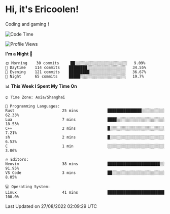 # Hi, it's Ericoolen!
Coding and gaming！

<!--START_SECTION:waka-->
![Code Time](http://img.shields.io/badge/Code%20Time-348%20hrs%2046%20mins-blue)

![Profile Views](http://img.shields.io/badge/Profile%20Views-1-blue)

**I'm a Night 🦉** 

```text
🌞 Morning    30 commits     ██░░░░░░░░░░░░░░░░░░░░░░░   9.09% 
🌆 Daytime    114 commits    ████████░░░░░░░░░░░░░░░░░   34.55% 
🌃 Evening    121 commits    █████████░░░░░░░░░░░░░░░░   36.67% 
🌙 Night      65 commits     █████░░░░░░░░░░░░░░░░░░░░   19.7%

```


📊 **This Week I Spent My Time On** 

```text
⌚︎ Time Zone: Asia/Shanghai

💬 Programming Languages: 
Rust                     25 mins             ███████████████░░░░░░░░░░   62.33% 
Lua                      7 mins              ████░░░░░░░░░░░░░░░░░░░░░   18.53% 
C++                      2 mins              █░░░░░░░░░░░░░░░░░░░░░░░░   7.21% 
sh                       2 mins              █░░░░░░░░░░░░░░░░░░░░░░░░   6.53% 
C                        1 min               ░░░░░░░░░░░░░░░░░░░░░░░░░   3.06%

🔥 Editors: 
Neovim                   38 mins             ███████████████████████░░   91.95% 
VS Code                  3 mins              ██░░░░░░░░░░░░░░░░░░░░░░░   8.05%

💻 Operating System: 
Linux                    41 mins             █████████████████████████   100.0%

```


 Last Updated on 27/08/2022 02:09:29 UTC
<!--END_SECTION:waka-->

